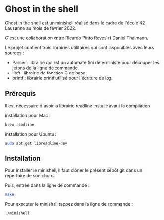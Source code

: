 # Ghost in the shell

Ghost in the shell est un minishell réalisé dans le cadre de l'école 42 Lausanne
au mois de février 2022. 

C'est une collaboration entre Ricardo Pinto Revés et Daniel Thalmann.

Le projet contient trois librairies utilitaires qui sont disponibles avec leurs
sources :

* Parser : librairie qui est un automate fini déterministe pour découper les jetons de la ligne de commande.
* libft : librairie de fonction C de base.
* printf : librairie printf utilisé pour l'écriture de log.

## Prérequis

Il est nécessaire d'avoir la librairie readline installé avant la compilation

installation pour Mac :

```bash
brew readline
```
installation pour Ubuntu :

```bash
sudo apt get libreadline-dev
```


## Installation

Pour installer le minishell, il faut clôner le présent dépôt git dans un répertoire
de son choix. 

Puis, entrée dans la ligne de commande :

```bash
make
```
Pour executer le minishell tappez dans la ligne de commande :

```bash
./minishell
```
